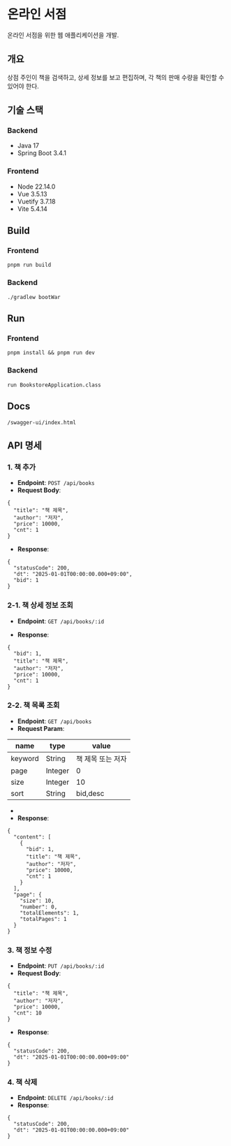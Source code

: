 # 온라인 서점
온라인 서점을 위한 웹 애플리케이션을 개발.

## 개요
상점 주인이 책을 검색하고, 상세 정보를 보고 편집하며, 각 책의 판매 수량을 확인할 수 있어야 한다.

## 기술 스택
### Backend
- Java 17
- Spring Boot 3.4.1
### Frontend
- Node 22.14.0
- Vue 3.5.13
- Vuetify 3.7.18
- Vite 5.4.14

## Build
### Frontend
```shell
pnpm run build
```
### Backend
```shell
./gradlew bootWar
```

## Run
### Frontend
```shell
pnpm install && pnpm run dev
```
### Backend
`run BookstoreApplication.class`

## Docs
`
/swagger-ui/index.html
`

## API 명세

### 1. 책 추가
- **Endpoint**: `POST /api/books`
- **Request Body**:
```json5
{
  "title": "책 제목",
  "author": "저자",
  "price": 10000,
  "cnt": 1
}
```
- **Response**:
```json5
{
  "statusCode": 200,
  "dt": "2025-01-01T00:00:00.000+09:00",
  "bid": 1
}
```

### 2-1. 책 상세 정보 조회
- **Endpoint**: `GET /api/books/:id`

- **Response**:
```json5
{
  "bid": 1,
  "title": "책 제목",
  "author": "저자",
  "price": 10000,
  "cnt": 1
}
```

### 2-2. 책 목록 조회
- **Endpoint**: `GET /api/books`
- **Request Param**:

|name| type   | value      |
|---|--------|------------|
|keyword| String | 책 제목 또는 저자 |
|page|Integer | 0          |
|size|Integer | 10         |
|sort|String | bid,desc   |
- 
- **Response**:
```json5
{
  "content": [
    {
      "bid": 1,
      "title": "책 제목",
      "author": "저자",
      "price": 10000,
      "cnt": 1
    }
  ],
  "page": {
    "size": 10,
    "number": 0,
    "totalElements": 1,
    "totalPages": 1
  }
}
```

### 3. 책 정보 수정
- **Endpoint**: `PUT /api/books/:id`
- **Request Body**:
```json5
{
  "title": "책 제목",
  "author": "저자",
  "price": 10000,
  "cnt": 10
}
```
- **Response**:
```json5
{
  "statusCode": 200,
  "dt": "2025-01-01T00:00:00.000+09:00"
}
```

### 4. 책 삭제
- **Endpoint**: `DELETE /api/books/:id`
- **Response**:
```json5
{
  "statusCode": 200,
  "dt": "2025-01-01T00:00:00.000+09:00"
}
```
